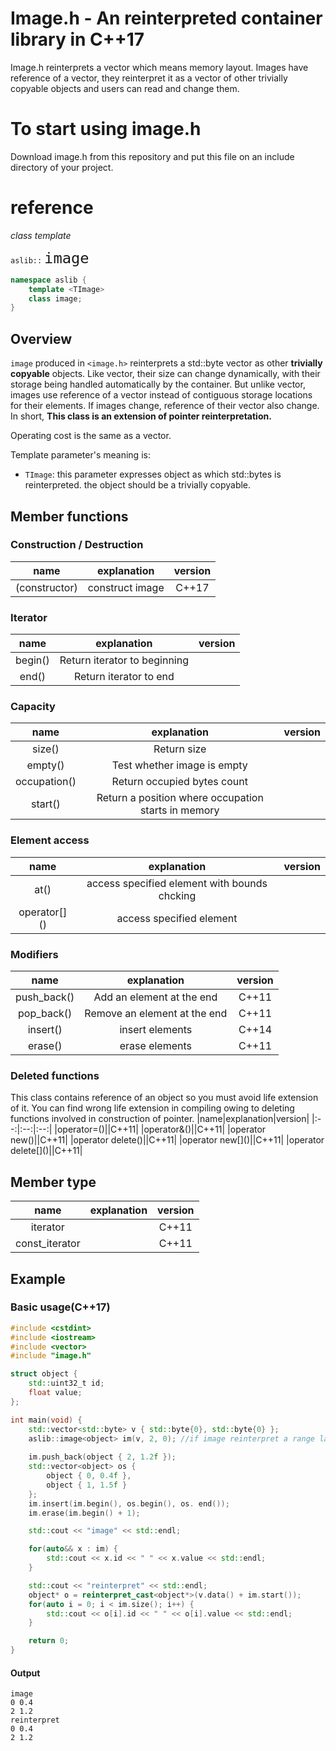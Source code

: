 # Image.h - An reinterpreted container library in C++17

Image.h reinterprets a vector which means memory layout. Images have reference of a vector, they reinterpret it as a vector of other trivially copyable objects and users can read and change them. 

# To start using image.h

Download image.h from this repository and put this file on an include directory of your project. 

# reference

*class template*

`aslib::` <span style="font-size: 200%; ">`image`</span>

```c++
namespace aslib {
    template <TImage>
    class image;
}
```

## Overview

`image` produced in `<image.h>` reinterprets a std::byte vector as other **trivially copyable** objects. Like vector, their size can change dynamically, with their storage being handled automatically by the container. But unlike vector, images use reference of a vector instead of contiguous storage locations for their elements. If images change, reference of their vector also change. In short, **This class is an extension of pointer reinterpretation.**

Operating cost is the same as a vector.

Template parameter's meaning is:
- `TImage`:   this parameter expresses object as which std::bytes is reinterpreted. the object should be a trivially copyable.

## Member functions

### Construction / Destruction
|name|explanation|version|
|:--:|:--:|:--:|
|(constructor)|construct image|C++17|

### Iterator
|name|explanation|version|
|:--:|:--:|:--:|
|begin()|Return iterator to beginning||
|end()|Return iterator to end||

### Capacity
|name|explanation|version|
|:--:|:--:|:--:|
|size()|Return size||
|empty()|Test whether image is empty||
|occupation()|Return occupied bytes count||
|start()|Return a position where occupation starts in memory||

### Element access
|name|explanation|version|
|:--:|:--:|:--:|
|at()|access specified element with bounds chcking||
|operator\[\]()|access specified element||

### Modifiers
|name|explanation|version|
|:--:|:--:|:--:|
|push_back()|Add an element at the end|C++11|
|pop_back()|Remove an element at the end|C++11|
|insert()|insert elements|C++14|
|erase()|erase elements|C++11|

### Deleted functions

This class contains reference of an object so you must avoid life extension of it. You can find wrong life extension in compiling owing to deleting functions involved in construction of pointer.
|name|explanation|version|
|:--:|:--:|:--:|
|operator=()||C++11|
|operator&()||C++11|
|operator new()||C++11|
|operator delete()||C++11|
|operator new\[\]()||C++11|
|operator delete\[\]()||C++11|

## Member type
|name|explanation|version|
|:--:|:--:|:--:|
|iterator||C++11|
|const_iterator||C++11|

## Example

### Basic usage(C++17)

```c++
#include <cstdint>
#include <iostream>
#include <vector>
#include "image.h"

struct object {
    std::uint32_t id;
    float value;
};

int main(void) {
    std::vector<std::byte> v { std::byte{0}, std::byte{0} };
    aslib::image<object> im(v, 2, 0); //if image reinterpret a range larger than referring vector size, vector will be extended.
    
    im.push_back(object { 2, 1.2f });
    std::vector<object> os {
        object { 0, 0.4f },
        object { 1, 1.5f }
    };
    im.insert(im.begin(), os.begin(), os. end());
    im.erase(im.begin() + 1);

    std::cout << "image" << std::endl;

    for(auto&& x : im) {
        std::cout << x.id << " " << x.value << std::endl;
    }

    std::cout << "reinterpret" << std::endl;
    object* o = reinterpret_cast<object*>(v.data() + im.start());
    for(auto i = 0; i < im.size(); i++) {
        std::cout << o[i].id << " " << o[i].value << std::endl;
    }

    return 0;
}
```

#### Output
```
image
0 0.4
2 1.2
reinterpret
0 0.4
2 1.2
```